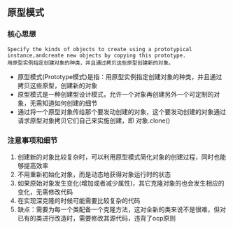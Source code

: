 ## 原型模式
### 核心思想
```
Specify the kinds of objects to create using a prototypical instance,andcreate new objects by copying this prototype.
用原型实例指定创建对象的种类，并且通过拷贝这些原型创建新的对象。
```

- 原型模式(Prototype模式)是指：用原型实例指定创建对象的种类，并且通过拷贝这些原型，创建新的对象
- 原型模式是一种创建型设计模式，允许一个对象再创建另外一个可定制的对象，无需知道如何创建的细节
- 通过将一个原型对象传给那个要发动创建的对象，这个要发动创建的对象通过请求原型对象拷贝它们自己来实施创建，即 对象.clone()

### 注意事项和细节
1. 创建新的对象比较复杂时，可以利用原型模式简化对象的创建过程，同时也能够提高效率
2. 不用重新初始化对象，而是动态地获得对象运行时的状态
3. 如果原始对象发生变化(增加或者减少属性)，其它克隆对象的也会发生相应的变化，无需修改代码
4. 在实现深克隆的时候可能需要比较复杂的代码
5. 缺点：需要为每一个类配备一个克隆方法，这对全新的类来说不是很难，但对已有的类进行改造时，需要修改其源代码，违背了ocp原则